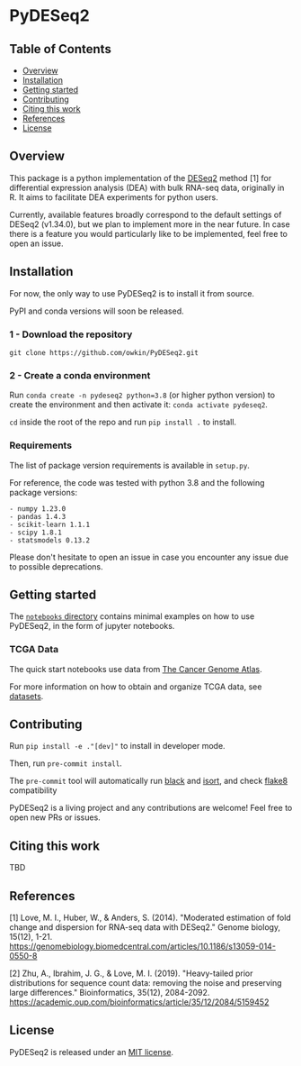# PyDESeq2

## Table of Contents
- [Overview](#overview)
- [Installation](#installation)
- [Getting started](#getting-started)
- [Contributing](#contributing)
- [Citing this work](#citing-this-work)
- [References](#references)
- [License](#license)

## Overview

This package is a python implementation of the [DESeq2](https://bioconductor.org/packages/release/bioc/html/DESeq2.html) method [1]
for differential expression analysis (DEA) with bulk RNA-seq data, originally in R.
It aims to facilitate DEA experiments for python users.

Currently, available features broadly correspond to the default settings of DESeq2 (v1.34.0), but we plan to implement more in the
near future. In case there is a feature you would particularly like to be implemented, feel free to open an issue.

## Installation

For now, the only way to use PyDESeq2 is to install it from source.

PyPI and conda versions will soon be released.

### 1 - Download the repository

`git clone https://github.com/owkin/PyDESeq2.git`

### 2 - Create a conda environment

Run `conda create -n pydeseq2 python=3.8` (or higher python version) to create the environment and then activate it:
`conda activate pydeseq2`.

`cd` inside the root of the repo and run `pip install .` to install.

### Requirements

The list of package version requirements is available in `setup.py`.

For reference, the code was tested with python 3.8 and the following package versions:
```
- numpy 1.23.0
- pandas 1.4.3
- scikit-learn 1.1.1
- scipy 1.8.1
- statsmodels 0.13.2
```

Please don't hesitate to open an issue in case you encounter any issue due to possible deprecations.


## Getting started

The [`notebooks` directory](./notebooks/README.md) contains minimal examples on how to use PyDESeq2, in the form of jupyter notebooks.

### TCGA Data

The quick start notebooks use data from [The Cancer Genome Atlas](https://www.cancer.gov/about-nci/organization/ccg/research/structural-genomics/tcga). 

For more information on how to obtain and organize TCGA data, see [datasets](./datasets/README.md).

## Contributing

Run `pip install -e ."[dev]"` to install in developer mode.

Then, run `pre-commit install`.

The `pre-commit` tool will automatically run [black](https://black.readthedocs.io/en/stable/)
and [isort](https://pycqa.github.io/isort/), and check [flake8](https://flake8.pycqa.org/en/latest/) compatibility

PyDESeq2 is a living project and any contributions are welcome! Feel free to open new PRs or issues.

## Citing this work

TBD

## References

[1] Love, M. I., Huber, W., & Anders, S. (2014). "Moderated estimation of fold
        change and dispersion for RNA-seq data with DESeq2." Genome biology, 15(12), 1-21.
        <https://genomebiology.biomedcentral.com/articles/10.1186/s13059-014-0550-8>

[2] Zhu, A., Ibrahim, J. G., & Love, M. I. (2019).
        "Heavy-tailed prior distributions for sequence count data:
        removing the noise and preserving large differences."
        Bioinformatics, 35(12), 2084-2092.
        <https://academic.oup.com/bioinformatics/article/35/12/2084/5159452>

## License

PyDESeq2 is released under an [MIT license](./LICENSE).

